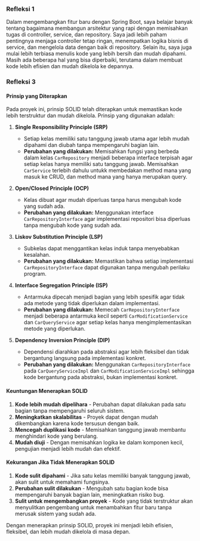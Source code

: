 ### Refleksi 1 

Dalam mengembangkan fitur baru dengan Spring Boot, saya belajar banyak tentang bagaimana membangun arsitektur yang rapi dengan memisahkan tugas di controller, service, dan repository. 
Saya jadi lebih paham pentingnya menjaga controller tetap ringan, menempatkan logika bisnis di service, dan mengelola data dengan baik di repository. 
Selain itu, saya juga mulai lebih terbiasa menulis kode yang lebih bersih dan mudah dipahami. 
Masih ada beberapa hal yang bisa diperbaiki, terutama dalam membuat kode lebih efisien dan mudah dikelola ke depannya.


### Refleksi 3 

#### Prinsip yang Diterapkan
Pada proyek ini, prinsip SOLID telah diterapkan untuk memastikan kode lebih terstruktur dan mudah dikelola. Prinsip yang digunakan adalah:

1. **Single Responsibility Principle (SRP)**
   - Setiap kelas memiliki satu tanggung jawab utama agar lebih mudah dipahami dan diubah tanpa mempengaruhi bagian lain.
   - **Perubahan yang dilakukan:** Memisahkan fungsi yang berbeda dalam kelas `CarRepository` menjadi beberapa interface terpisah agar setiap kelas hanya memiliki satu tanggung jawab. Memisahkan `CarService` terlebih dahulu untukk membedakan method mana yang masuk ke CRUD, dan method mana yang hanya merupakan query. 

2. **Open/Closed Principle (OCP)**
   - Kelas dibuat agar mudah diperluas tanpa harus mengubah kode yang sudah ada.
   - **Perubahan yang dilakukan:** Menggunakan interface `CarRepositoryInterface` agar implementasi repositori bisa diperluas tanpa mengubah kode yang sudah ada.

3. **Liskov Substitution Principle (LSP)**
   - Subkelas dapat menggantikan kelas induk tanpa menyebabkan kesalahan.
   - **Perubahan yang dilakukan:** Memastikan bahwa setiap implementasi `CarRepositoryInterface` dapat digunakan tanpa mengubah perilaku program.

4. **Interface Segregation Principle (ISP)**
   - Antarmuka dipecah menjadi bagian yang lebih spesifik agar tidak ada metode yang tidak diperlukan dalam implementasi.
   - **Perubahan yang dilakukan:** Memecah `CarRepositoryInterface` menjadi beberapa antarmuka kecil seperti `CarModificationService` dan `CarQueryService` agar setiap kelas hanya mengimplementasikan metode yang diperlukan.

5. **Dependency Inversion Principle (DIP)**
   - Dependensi diarahkan pada abstraksi agar lebih fleksibel dan tidak bergantung langsung pada implementasi konkret.
   - **Perubahan yang dilakukan:** Menggunakan `CarRepositoryInterface` pada `CarQueryServiceImpl` dan `CarModificationServiceImpl` sehingga kode bergantung pada abstraksi, bukan implementasi konkret.

#### Keuntungan Menerapkan SOLID
1. **Kode lebih mudah dipelihara** - Perubahan dapat dilakukan pada satu bagian tanpa mempengaruhi seluruh sistem.
2. **Meningkatkan skalabilitas** - Proyek dapat dengan mudah dikembangkan karena kode tersusun dengan baik.
3. **Mencegah duplikasi kode** - Memisahkan tanggung jawab membantu menghindari kode yang berulang.
4. **Mudah diuji** - Dengan memisahkan logika ke dalam komponen kecil, pengujian menjadi lebih mudah dan efektif.

#### Kekurangan Jika Tidak Menerapkan SOLID
1. **Kode sulit dipahami** - Jika satu kelas memiliki banyak tanggung jawab, akan sulit untuk memahami fungsinya.
2. **Perubahan sulit dilakukan** - Mengubah satu bagian kode bisa mempengaruhi banyak bagian lain, meningkatkan risiko bug.
3. **Sulit untuk mengembangkan proyek** - Kode yang tidak terstruktur akan menyulitkan pengembang untuk menambahkan fitur baru tanpa merusak sistem yang sudah ada.

Dengan menerapkan prinsip SOLID, proyek ini menjadi lebih efisien, fleksibel, dan lebih mudah dikelola di masa depan.


